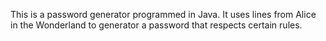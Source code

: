 This is a password generator programmed in Java. It uses lines from Alice in the Wonderland to generator a password that respects certain rules. 
